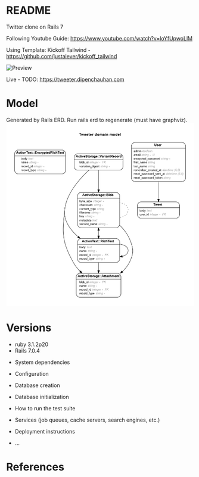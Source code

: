 # README

Twitter clone on Rails 7

Following Youtube Guide: https://www.youtube.com/watch?v=loYfUpwoLlM

Using Template: Kickoff Tailwind - https://github.com/justalever/kickoff_tailwind

![Preview](preview.png)

Live - TODO: https://tweeter.dipenchauhan.com


# Model
Generated by Rails ERD. Run rails erd to regenerate (must have graphviz).
![ERD Diagram](erd.png)


# Versions
- ruby 3.1.2p20
- Rails 7.0.4

* System dependencies

* Configuration

* Database creation

* Database initialization

* How to run the test suite

* Services (job queues, cache servers, search engines, etc.)

* Deployment instructions

* ...

# References
